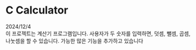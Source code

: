 # C Calculator
2024/12/4  
이 프로젝트는 계산기  프로그램입니다.
사용자가 두 숫자를 입력하면, 덧셈, 뺄셈, 곱셈, 나눗셈을 할 수 있습니다.
가능한 많은 기능을 추가하고 있습니다

